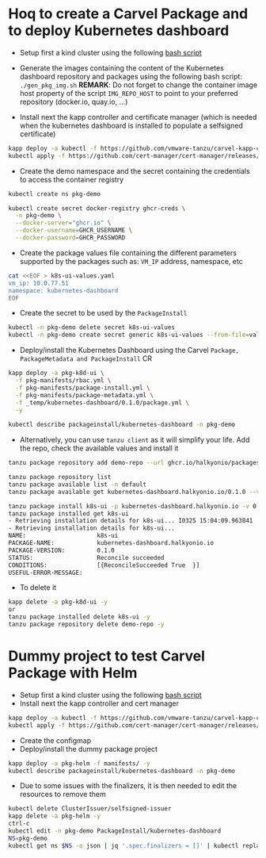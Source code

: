 # Hoq to create a Carvel Package and to deploy Kubernetes dashboard

- Setup first a kind cluster using the following [bash script](https://github.com/snowdrop/k8s-infra/blob/main/kind/kind-reg-ingress.sh)
- Generate the images containing the content of the Kubernetes dashboard repository and packages using the following bash script: `./gen_pkg_img.sh`
  **REMARK**: Do not forget to change the container image host property of the script `IMG_REPO_HOST` to point to your preferred repository (docker.io, quay.io, ...)

- Install next the kapp controller and certificate manager (which is needed when the kubernetes dashboard is installed to populate a selfsigned certificate)
```bash
kapp deploy -a kubectl -f https://github.com/vmware-tanzu/carvel-kapp-controller/releases/latest/download/release.yml -y
kubectl apply -f https://github.com/cert-manager/cert-manager/releases/download/v1.7.2/cert-manager.yaml
```
- Create the demo namespace and the secret containing the credentials to access the container registry
```bash
kubectl create ns pkg-demo

kubectl create secret docker-registry ghcr-creds \
  -n pkg-demo \
  --docker-server="ghcr.io" \
  --docker-username=GHCR_USERNAME \
  --docker-password=GHCR_PASSWORD
```
- Create the package values file containing the different parameters supported by the packages such as: `VM_IP` address, namespace, etc
```bash
cat <<EOF > k8s-ui-values.yaml 
vm_ip: 10.0.77.51
namespace: kubernetes-dashboard
EOF
```
- Create the secret to be used by the `PackageInstall`
```bash
kubectl -n pkg-demo delete secret k8s-ui-values
kubectl -n pkg-demo create secret generic k8s-ui-values --from-file=values.yaml=k8s-ui-values.yaml
```
- Deploy/install the Kubernetes Dashboard using the Carvel `Package, PackageMetadata and PackageInstall` CR
```bash
kapp deploy -a pkg-k8d-ui \
  -f pkg-manifests/rbac.yml \
  -f pkg-manifests/package-install.yml \
  -f pkg-manifests/package-metadata.yml \
  -f _temp/kubernetes-dashboard/0.1.0/package.yml \
  -y
  
kubectl describe packageinstall/kubernetes-dashboard -n pkg-demo
```

- Alternatively, you can use `tanzu client` as it will simplify your life. Add the repo, check the available values and install it
```bash
tanzu package repository add demo-repo --url ghcr.io/halkyonio/packages/demo-repo:0.1.0

tanzu package repository list
tanzu package available list -n default
tanzu package available get kubernetes-dashboard.halkyonio.io/0.1.0 --values-schema

tanzu package install k8s-ui -p kubernetes-dashboard.halkyonio.io -v 0.1.0 --values-file k8s-ui-values.yaml -n default
tanzu package installed get k8s-ui
- Retrieving installation details for k8s-ui... I0325 15:04:09.963841   13445 request.go:665] Waited for 1.035994952s due to client-side throttling, not priority and fairness, request: GET:https://10.0.77.51:6443/apis/sources.knative.dev/v1alpha1?timeout=32s
- Retrieving installation details for k8s-ui...
NAME:                    k8s-ui
PACKAGE-NAME:            kubernetes-dashboard.halkyonio.io
PACKAGE-VERSION:         0.1.0
STATUS:                  Reconcile succeeded
CONDITIONS:              [{ReconcileSucceeded True  }]
USEFUL-ERROR-MESSAGE:
```
- To delete it
```bash
kapp delete -a pkg-k8d-ui -y
or 
tanzu package installed delete k8s-ui -y
tanzu package repository delete demo-repo -y
```

# Dummy project to test Carvel Package with Helm

- Setup first a kind cluster using the following [bash script](https://github.com/snowdrop/k8s-infra/blob/main/kind/kind-reg-ingress.sh)
- Install next the kapp controller and cert manager
```bash
kapp deploy -a kubectl -f https://github.com/vmware-tanzu/carvel-kapp-controller/releases/latest/download/release.yml -y
kubectl apply -f https://github.com/cert-manager/cert-manager/releases/download/v1.7.2/cert-manager.yaml
```
- Create the configmap
- Deploy/install the dummy package project
```bash
kapp deploy -a pkg-helm -f manifests/ -y
kubectl describe packageinstall/kubernetes-dashboard -n pkg-demo
```
- Due to some issues with the finalizers, it is then needed to edit the resources to remove them
```bash
kubectl delete ClusterIssuer/selfsigned-issuer
kapp delete -a pkg-helm -y
ctrl-c
kubectl edit -n pkg-demo PackageInstall/kubernetes-dashboard
NS=pkg-demo
kubectl get ns $NS -o json | jq '.spec.finalizers = []' | kubectl replace --raw "/api/v1/namespaces/$NS/finalize" -f -
```
